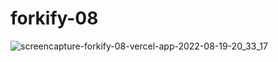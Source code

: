 # forkify-08

![screencapture-forkify-08-vercel-app-2022-08-19-20_33_17](https://user-images.githubusercontent.com/90088021/185654824-1d8dea51-64f6-44b8-ba97-846687acd499.png)
